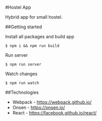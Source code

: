 #Hostel App

Hybrid app for small hostel.

##Getting started

Install all packages and build app
```
$ npm i && npm run build
```

Run server
```
$ npm run server
```

Watch changes
```
$ npm run watch
```

##Technologies

* Webpack - https://webpack.github.io/
* Onsen - https://onsen.io/
* React - https://facebook.github.io/react/
